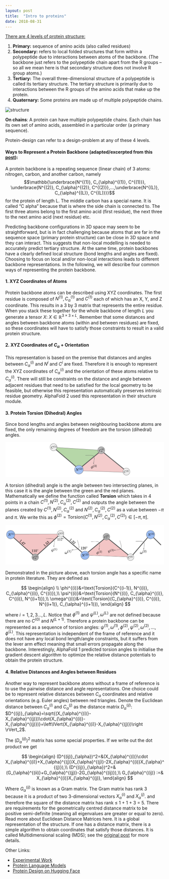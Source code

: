 ```yaml
---
layout: post
title:  "Intro to proteins"
date: 2018-08-31
---
```


[There are 4 levels of protein structure:](https://www.khanacademy.org/science/biology/macromolecules/proteins-and-amino-acids/a/orders-of-protein-structure)
1. **Primary:** sequence of amino acids (also called residues)
2. **Secondary:** refers to local folded structures that form within a polypeptide due to interactions between atoms of the backbone. (The backbone just refers to the polypeptide chain apart from the R groups – so all we mean here is that secondary structure does not involve R group atoms.)
3. **Tertiary:** The overall three-dimensional structure of a polypeptide is called its tertiary structure. The tertiary structure is primarily due to interactions between the R groups of the amino acids that make up the protein.
4. **Quaternary:** Some proteins are made up of multiple polypeptide chains.

![structure](https://github.com/riavinod/riavinod.github.io/blob/master/_posts/images/structure.png)

**On chains**: A protein can have multiple polypeptide chains. Each chain has its own set of amino acids, assembled in a particular order (a primary sequence).

Protein-design can refer to a design-problem at any of these 4 levels. 

#### Ways to Represent a Protein Backbone (adapted/excerpted from this [post](https://dauparas.github.io/post/af2/)):

A protein backbone is a repeating sequence (linear chain) of 3 atoms: nitrogen, carbon, and another carbon, namely $$\mathbb{\underbrace{N^{(1)}, C_{\alpha}^{(1)}, C^{(1)}}, \underbrace{N^{(2)}, C_{\alpha}^{(2)}, C^{(2)}},…,\underbrace{N^{(L)}, C_{\alpha}^{(L)}, C^{(L)}}}$$ for the protein of length L. The middle carbon has a special name. It is called “C alpha” because that is where the side chain is connected to. The first three atoms belong to the first amino acid (first residue), the next three to the next amino acid (next residue) etc.

Predicting backbone configurations in 3D space may seem to be straightforward, but is in fact challenging because atoms that are far in the sequence space (primary protein structure) can be close in 3D space and they can interact. This suggests that non-local modelling is needed to accurately predict tertiary structure. At the same time, protein backbones have a clearly defined local structure (bond lengths and angles are fixed). Choosing to focus on local and/or non-local interactions leads to different backbone representations. In the following, we will describe four common ways of representing the protein backbone.


#### 1. XYZ Coordinates of Atoms

Protein backbone atoms can be described using XYZ coordinates. The first residue is composed of $N^{(1)}, C_{\alpha}^{(1)}$ and $C^{(1)}$ each of which has an X, Y, and Z coordinate. This results in a 3 by 3 matrix that represents the entire residue. When you stack these together for the whole backbone of length $L$ you generate a tensor $X$: $X\in \mathbb{R}^{3\times 3 \times L}$. Remember that some distances and angles between backbone atoms (within and between residues) are fixed, so these coordinates will have to satisfy those constraints to result in a valid protein structure. 

#### 2. XYZ Coordinates of $C_\alpha$ + Orientation

This representation is based on the premise that distances and angles between $C_{\alpha}^{(i)}$ and $N^{i}$ and $C^{i}$ are fixed. Therefore it is enough to represent the XYZ coordinates of $C_{\alpha}^{(i)}$ and the orientation of these atoms relative to $C_{\alpha}^{(i)}$. There will still be constraints on the distance and angle between adjacent residues that need to be satisfied for the local geometry to be feasible, but otherwise this representation automatically preserves intrinsic residue geometry. AlphaFold 2 used this representation in their structure module.

#### 3. Protein Torsion (Dihedral) Angles

Since bond lengths and angles between neighbouring backbone atoms are fixed, the only remaining degrees of freedom are the torsion (dihedral) angles. 

![Torsion Angles](./images/torsion-angles-1.png)

A torsion (dihedral) angle is the angle between two intersecting planes, in this case it is the angle between the green and the red planes. Mathematically we define the function called 
**Torsion** which takes in 4 points in a chain $C^{(1)}, N^{(2)}, C_{\alpha}^{(2)}, C^{(2)}$ and outputs the angle between the planes created by $C^{(1)}, N^{(2)}, C_{\alpha}^{(2)}$ and $N^{(2)}, C_{\alpha}^{(2)}, C^{(2)}$ as a value between $-\pi$ and $\pi$. We write this as $\phi^{(2)}=\text{Torsion}(C^{(1)}, N^{(2)}, C_{\alpha}^{(2)}, C^{(2)})\in [-\pi, \pi]$.


![Torsion Angles](./images/torsion-angles-2.png)

Demonstrated in the picture above, each torsion angle has a specific name in protein literature. They are defined as 

$$
\begin{align} \\
\phi^{(i)}&=\text{Torsion}(C^{(i-1)}, N^{(i)}, C_{\alpha}^{(i)}, C^{(i)}),\\ 
\psi^{(i)}&=\text{Torsion}(N^{(i)}, C_{\alpha}^{(i)}, C^{(i)}, N^{(i+1)}),\\ 
\omega^{(i)}&=\text{Torsion}(C_{\alpha}^{(i)}, C^{(i)}, N^{(i+1)}, C_{\alpha}^{(i+1)}),
\end{align}
$$

where $i = 1, 2, 3…, L$. Notice that $\phi^{(1)}$ and $\psi^{(L)}, \omega^{(L)}$ are not defined because there are no $C^{(0)}$ and $N^{(L+1)}$. Therefore a protein backbone can be represented as a sequence of torsion angles: $\psi^{(1)}, \omega^{(1)}, \phi^{(2)}, \psi^{(2)}, \omega^{(2)},…,\phi^{(L)}$. This representation is independent of the frame of reference and it does not have any local bond length/angle constraints, but it suffers from the lever arm effect meaning that small errors propagate along the backbone. Interestingly, AlphaFold 1 predicted torsion angles to initialise the gradient descent algorithm to optimize the relative distance potentials to obtain the protein structure.


#### 4. Relative Distances and Angles between Residues

Another way to represent backbone atoms without a frame of reference is to use the pairwise distance and angle representations. One choice could be to represent relative distances between $C_{\alpha}$ coordinates and relative orientations (e.g. Euler angles) between red triangles. Denote the Euclidean distance between $C_{\alpha}^{(i)}$ and $C_{\alpha}^{(j)}$ as the distance matrix $D_{\alpha}^{(ij)}$: $D^{(ij)}_{\alpha}=\sqrt{(X_{\alpha}^{(i)}-X_{\alpha}^{(j)})\cdot(X_{\alpha}^{(i)}-X_{\alpha}^{(j)})}=\left\lVert(X_{\alpha}^{(i)}-X_{\alpha}^{(j)})\right \rVert_2$.

The $(D^{(ij)}_{\alpha})^2$ matrix has some special properties. If we write out the dot product we get 


$$
\begin{align}
(D^{(ij)}_{\alpha})^2=&(X_{\alpha}^{(i)}\cdot X_{\alpha}^{(i)}+X_{\alpha}^{(j)}X_{\alpha}^{(j)}-2X_{\alpha}^{(i)}X_{\alpha}^{(j)}),\\ 
(D^{(ij)}_{\alpha})^2=&(G_{\alpha}^{(ii)}+G_{\alpha}^{(jj)}-2G_{\alpha}^{(ij)}),\\ 
G_{\alpha}^{(ij)} :=& X_{\alpha}^{(i)}X_{\alpha}^{(j)},
\end{align}
$$

Where $G_{\alpha}^{(ij)}$ is known as a Gram matrix. The Gram matrix has rank 3 because it is a product of two 3-dimensional vectors $X_{\alpha}^{(i)}$ and $X_{\alpha}^{(j)}$. and therefore the square of the distance matrix has rank ≤ 1 + 1 + 3 = 5. There are requirements for the geometrically centred distance matrix to be positive semi-definite (meaning all eigenvalues are greater or equal to zero). Read more about Euclidean Distance Matrices here. It is a global representation of the structure. If one has a distance matrix, there is a simple algorithm to obtain coordinates that satisfy those distances. It is called Multidimensional scaling (MDS); see the [original post](https://dauparas.github.io/post/af2/) for more details.








Other Links:
- [Experimental Work](https://static1.squarespace.com/static/5f02f3b0ad0f7674bd06666c/t/630f4d5b11965036e29057ce/1661947232017/220831-ii+Brief+Introduction+to+the+Very+Basics+of+Mass+Spec+Proteomics.pdf)
- [Protein Language Models](https://github.com/biolists/folding_tools/blob/main/pLM.md)
- [Protein Design on Hugging Face](https://twitter.com/carrigmat/status/1535311094033547264)